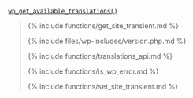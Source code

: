 <p><code><a href="https://developer.wordpress.org/reference/functions/wp_get_available_translations/">wp_get_available_translations()</a></code></p>

<blockquote>

{% include functions/get_site_transient.md %}

{% include files/wp-includes/version.php.md %}

{% include functions/translations_api.md %}

{% include functions/is_wp_error.md %}

{% include functions/set_site_transient.md %}

</blockquote>
